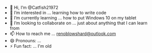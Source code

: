 - 👋 Hi, I’m @Catfish21972
- 👀 I’m interested in ... learning how to write code 
- 🌱 I’m currently learning ... how to put Windows 10 on my tablet 
- 💞️ I’m looking to collaborate on ... just about anything that I can learn from 
- 📫 How to reach me ... renoblowshard@outlook.com
- 😄 Pronouns: ...
- ⚡ Fun fact: ... I'm old 

<!---
Catfish21972/Catfish21972 is a ✨ special ✨ repository because its `README.md` (this file) appears on your GitHub profile.
You can click the Preview link to take a look at your changes.
--->
